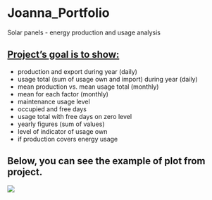 # Joanna_Portfolio
Solar panels  - energy production and usage analysis

## [Project’s goal is to show:](https://asiasia123.github.io/Joanna_Portfolio/)
* production and export during year (daily)
* usage total (sum of usage own and import) during year (daily)
* mean production vs. mean usage total (monthly) 
* mean for each factor (monthly) 
* maintenance usage level
* occupied and free days
* usage total with free days on zero level
* yearly figures (sum of values)
* level of indicator of usage own
* if production covers energy usage

## Below, you can see the example of plot from project.
![](https://asiasia123.github.io/Joanna_Portfolio/images/Rplot.png)

